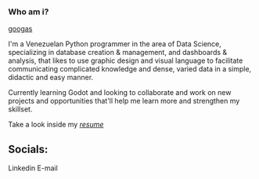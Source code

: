 [*Linkedin*]: https://www.linkedin.com/in/rdppetrizzo/ "Linkedin - Rainer David Palm Petrizzo"
[*E-mail*]: mailto:rdppetrizzo@gmail.com "My gmail address"
[*resume*]: https://github.com/akumoth/akumoth/blob/main/cv.md "My resume"


### Who am i?

[googas](https://media.tenor.com/6wOuNNYgMWwAAAAd/cat-water.gif)

I'm a Venezuelan Python programmer in the area of Data Science, specializing in database creation & management, and dashboards & analysis, that likes to use graphic design and visual language to facilitate communicating complicated knowledge and dense, varied data in a simple, didactic and easy manner.

Currently learning Godot and looking to collaborate and work on new projects and opportunities that'll help me learn more and strengthen my skillset.

Take a look inside my [*resume*]

## Socials:

Linkedin
E-mail